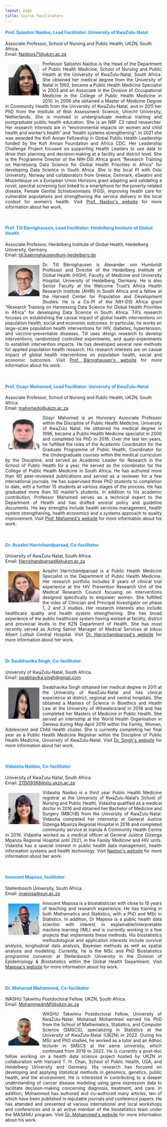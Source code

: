 ```yaml
---
layout: page
title: Course Facilitators 
--- 
```


<h4 style="color:DodgerBlue;"> Prof. Saloshni Naidoo, Lead Facilitator: University of KwaZulu-Natal </h4> 
Associate Professor, School of Nursing and Public Health, UKZN, South Africa. <br>
Email: <a href="mailto:Naidoos71@ukzn.ac.za">Naidoos71@ukzn.ac.za</a> <br>
<p align="justify"> <img src="../figures/Saloshoni.png" alt="Naidoo" style="float:left; width:100px; height:100px; padding: 10px;"><span style="vertical-align:bottom"> Professor Saloshni Naidoo is the Head of the Department of Public Health Medicine, School of Nursing and Public Health at the University of KwaZulu-Natal, South Africa.  She obtained her medical degree from the University of Natal in 1992, became a Public Health Medicine Specialist in 2003 and an Associate in the Division of Occupational Medicine in the College of Public Health Medicine in 2010.  In 2006 she obtained a Master of Medicine Degree in Community Health from the University of KwaZulu-Natal, and in 2011 her PhD from the Institute of Risk Assessment Science, Utrecht University, Netherlands.  She is involved in undergraduate medical training and postgraduate public health education.  She is an NRF C2 rated researcher.  Her research interests are in “environmental impacts on women and child health and worker’s health” and “health systems strengthening”.  In 2021 she was awarded the Kofi Annan Fellowship in Global Public Health Leadership funded by the Kofi Annan Foundation and Africa CDC.  Her Leadership Challenge Project focused on supporting Health Leaders to use data to drive their planning and decision-making at a facility and district level.  She is the Programme Director of the NIH-DSI Africa grant “Research Training on Harnessing Data Science for Global Health Priorities in Africa” for developing Data Science in South Africa.  She is the local PI with Oslo University, Norway and collaborators from Greece, Denmark, eSwatini and Mozambique on a European Union Horizons grant adapting and validating a novel, spectral screening tool linked to a smartphone for the poverty-related disease, Female Genital Schistosomiasis (FGS), improving health care for vulnerable populations and strengthening the service delivery in the local context for women’s health. </span> Visit <a href="https://publichealth.ukzn.ac.za/staff/drsaloshninaidoo/" target="_blank"><span style="text-align:center">Prof. Naidoo's website</span></a> for more information about her work. </p> <br>



<h4 style="color:DodgerBlue;"> Prof. Till Bärnighausen, Lead Facilitator: Heidelberg Institute of Global Health </h4>
Associate Professor, Heidelberg Institute of Global Health, Heidelberg University, Germany. <br>
Email: <a href="mailto:till.baernighausen@uni-heidelberg.de">till.baernighausen@uni-heidelberg.de</a> <br>
<p align="justify"> <img src="../figures/Till.png" alt="Till" style="float:left; width:100px; height:100px; padding: 10px;"><span style="vertical-align:bottom"> Dr. Till Bärnighausen is Alexander von Humboldt Professor and Director of the Heidelberg Institute of Global Health (HIGH), Faculty of Medicine and University Hospital, University of Heidelberg, Germany. He is also Senior Faculty at the Welcome Trust’s Africa Health Research Institute (AHRI) in South Africa and a fellow at the Harvard Center for Population and Development Studies.  He is a Co-PI of the NIH-DSI Africa grant “Research Training on Harnessing Data Science for Global Health Priorities in Africa” for developing Data Science in South Africa. Till’s research focuses on establishing the causal impact of global health interventions on population health, social and economic outcomes. In particular, he works on large-scale population health interventions for HIV, diabetes, hypertension, and vaccine-preventable diseases. Till uses design research to develop interventions, randomized controlled experiments, and quasi-experiments to establish intervention impacts. He has developed several new methods for applied population health research.  His research interests are on causal impact of global health interventions on population health, social and economic outcomes. </span> Visit <a href="https://www.klinikum.uni-heidelberg.de/heidelberger-institut-fuer-global-health/directorate/members/baernighausen-till" target="_blank"><span style="text-align:center">Prof. Bärnighausen's website</span></a> for more information about his work.
 </p> <br>


<h4 style="color:DodgerBlue;"> Prof. Ozayr Mahomed, Lead Facilitator: University of KwaZulu-Natal </h4>
Associate Professor, School of Nursing and Public Health, UKZN, South Africa. <br>
Email: <a href="mailto:mahomedo@ukzn.ac.za">mahomedo@ukzn.ac.za</a> <br>
<p align="justify"> <img src="../figures/Mahomed.png" alt="Mahomed" style="float:left; width:100px; height:100px; padding: 10px;"><span style="vertical-align:bottom"> Ozayr Mahomed is an Honorary Associate Professor within the Discipline of Public Health Medicine, University of KwaZulu Natal. He obtained his medical degree in 1996, became a Public Health Medicine specialist in 2006 and completed his PhD in 2016.  Over the last ten years, he fulfilled the roles of the Academic Coordinator for the Graduate Programme of Public Health, Coordinator for the Undergraduate courses within the medical curriculum by the Discipline, and served as Academic Leader for Research in the School of Public Health for a year. He served as the coordinator for the College of Public Health Medicine in South Africa. He has authored more than 60 peer-reviewed publications and served as a reviewer for a few international journals.  He has supervised three PhD students to completion to date, with a further 15 students at various stages of the process. He has graduated more than 50 master’s students. In addition to his academic contribution, Professor Mahomed serves as a technical expert to the Department of Health and has drafted several policy and guideline documents. His key strengths include health services management, health system strengthening, health economics and a systems approach to quality improvement. </span> Visit <a href="https://publichealth.ukzn.ac.za/staff/drozayrmahomed/" target="_blank"><span style="text-align:center">Prof. Mahomed's website</span></a> for more information about his work. </p> <br>

<h4 style="color:DodgerBlue;"> Dr. Avashri Harrichandparsad, Co-facilitator </h4>
University of KwaZulu-Natal, South Africa. <br>
Email: <a href="mailto:HarrichandparsadA@ukzn.ac.za">HarrichandparsadA@ukzn.ac.za</a> <br>
<p align="justify"> <img src="../figures/Avashri.PNG" alt="Avashri" style="float:left; width:100px; height:100px; padding: 10px;"><span style="vertical-align:bottom"> Avashri Harrichandparsad is a Public Health Medicine Specialist in the Department of Public Health Medicine. Her research portfolio includes 8 years of clinical trial experience at the HIV Prevention Research Unit of the Medical Research Council focusing on interventions designed specifically to empower women. She fulfilled the roles of Clinician and Principal Investigator on phase 1, 2 and 3 studies. Her research interests also include healthcare quality and health system strengthening. She has broad experience of the public healthcare system having worked at facility, district and provincial levels in the KZN Department of Health. She has most recently served as Acting Senior Manager of Medical Services at Inkosi Albert Luthuli Central Hospital. </span> Visit <a href="" target="_blank"><span style="text-align:center">Dr. Harrichandparsad's website</span></a> for more information about her work. </p> <br>


<h4 style="color:DodgerBlue;"> Dr Swabhavika Singh, Co-facilitator </h4>
University of KwaZulu-Natal, South Africa. <br>
Email: <a href="mailto:swabhavika.singh@gmail.com">swabhavika.singh@gmail.com</a> <br>
<p align="justify"> <img src="../figures/Swabhavika.PNG" alt="Swabhavika" style="float:left; width:100px; height:100px; padding: 10px;"><span style="vertical-align:bottom"> Swabhavika Singh obtained her medical degree in 2011 at the University of KwaZulu-Natal and has clinical experience at district, regional and central hospitals. She obtained a Masters of Science in Bioethics and Health Law at the University of Witwatersrand in 2018 and has completed her Masters of Medicine in Public Health. She served an internship at the World Health Organisation in Geneva during May-April 2019 within the Family, Women, Adolescent and Child Health cluster. She is currently completing her final year as a Public Health Medicine Registrar within the Discipline of Public Health Medicine, University of KwaZulu-Natal. </span> Visit <a href="" target="_blank"><span style="text-align:center">Dr. Singh's website</span></a> for more information about her work. </p> <br>

<h4 style="color:DodgerBlue;"> Vidaisha Naidoo, Co-facilitator </h4>
University of KwaZulu-Natal, South Africa. <br>
Email: <a href="mailto:211509368@stu.ukzn.ac.za">211509368@stu.ukzn.ac.za</a> <br>
<p align="justify"> <img src="../figures/Vidaisha.PNG" alt="Vidaisha" style="float:left; width:100px; height:100px; padding: 10px;"><span style="vertical-align:bottom"> Vidaisha Naidoo is a third year Public Health Medicine registrar at the University of KwaZulu-Natal’s School of Nursing and Public Health. Vidaisha qualified as a medical doctor in 2016 and obtained her Bachelor of Medicine and Surgery (MBChB) from the University of KwaZulu-Natal. Vidaisha completed her internship at General Justice Gizenga Mpanza Regional Hospital in 2018 and completed community service at Inanda A Community Health Centre in 2019. Vidaisha worked as a medical officer at General Justice Gizenga Mpanza Regional Hospital until 2021, in the Family Medicine and HIV units. Vidaisha has a special interest in public health data management, health information systems and health technology. </span> Visit <a href="" target="_blank"><span style="text-align:center">Naidoo's website</span></a> for more information about her work. </p> <br>


<h4 style="color:DodgerBlue;"> Innocent Maposa, facilitator </h4>
Stellenbosch University, South Africa. <br>
Email: <a href="mailto:imaposa@sun.ac.za">imaposa@sun.ac.za</a> <br>
<p align="justify"> <img src="../figures/Maposa.PNG" alt="Maposa" style="float:left; width:100px; height:100px; padding: 10px;"><span style="vertical-align:bottom"> Innocent Maposa is a biostatistician with close to 15 years of teaching and research experience. He has training in both Mathematics and Statistics, with a PhD and MSc in Statistics. In addition, Dr Maposa is a public health data scientist with interest in explainable/interpretable machine learning (IML) and is currently working in a few projects that implements these methods. His biostatistics methodological and application interests include survival analysis, longitudinal data analysis, Bayesian methods as well as spatial analysis and modelling. Currently, he is the MSc and PhD Biostatistics programme convenor at Stellenbosch University in the Division of Epidemiology & Biostatistics within the Global Health Department. </span> Visit <a href="" target="_blank"><span style="text-align:center">Maposa's website</span></a> for more information about his work. </p> <br>



<h4 style="color:DodgerBlue;"> Dr. Mohanad Mohammed, Co-facilitator </h4>
WASHU Takwimu Postdoctoral Fellow, UKZN, South Africa. <br>
Email: <a href="mailto:MohammedmM1@ukzn.ac.za">MohammedmM1@ukzn.ac.za</a> <br>
<p align="justify"> <img src="../figures/Mohanad_Mohammed.jpg" alt="Mohanad" style="float:left; width:100px; height:100px; padding: 10px;"><span style="vertical-align:bottom"> WASHU Takwimu Postdoctoral Fellow, University of KwaZulu-Natal. Mohanad Mohammed earned his PhD from the School of Mathematics, Statistics, and Computer Science (SMSCS), specializing in Statistics at the University of KwaZulu-Natal (UKZN) in 2022. During his MSc and PhD studies, he worked as a tutor and an Adhoc lecturer in SMSCS at the same university, which continued from 2019 to 2022. He is currently a post-doc fellow working on a health data science project hosted by UKZN in collaboration with Harvard T. H. Chan, School of Public Health, USA, and Heidelberg University and Germany. His research has focused on developing and applying statistical methods in genomics, genetics, public health, and the environment. He is interested in contributing to a deeper understanding of cancer disease modeling using gene expression data to facilitate decision-making concerning diagnosis, treatment, and care. In addition, Mohammed has authored and co-authored many articles, ten of which have been published in reputable journals and conference papers. He has attended and presented at various international and local workshops and conferences and is an active member of the biostatistics team under the MASAMU program. </span> Visit <a href="" target="_blank"><span style="text-align:center">Dr. Mohammed's website</span></a> for more information about his work. </p> <br>


